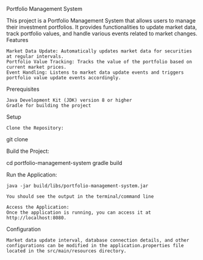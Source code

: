Portfolio Management System

This project is a Portfolio Management System that allows users to manage their investment portfolios. It provides functionalities to update market data, track portfolio values, and handle various events related to market changes.
Features

    Market Data Update: Automatically updates market data for securities at regular intervals.
    Portfolio Value Tracking: Tracks the value of the portfolio based on current market prices.
    Event Handling: Listens to market data update events and triggers portfolio value update events accordingly.

Prerequisites

    Java Development Kit (JDK) version 8 or higher
    Gradle for building the project

Setup

    Clone the Repository:

git clone <repository-url>

Build the Project:

cd portfolio-management-system
gradle build

Run the Application:

    java -jar build/libs/portfolio-management-system.jar

    You should see the output in the terminal/command line

    Access the Application:
    Once the application is running, you can access it at http://localhost:8080.

Configuration

    Market data update interval, database connection details, and other configurations can be modified in the application.properties file located in the src/main/resources directory.
